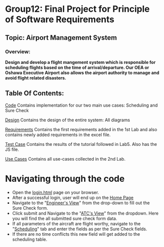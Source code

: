 # Group12: Final Project for Principle of Software Requirements

## Topic: Airport Management System

### Overview: 
**Design and develop a flight mangement system which is responsible for scheduling flights based on the time of arrival/departure. Our OEA or Oshawa Executive Airport also allows the airport authority to manage and avoid flight related disasters.**

## Table Of Contents:

[Code](https://github.com/Winter22SOFE2720/Group12/tree/main/Code/bootstrap-5.1.3-dist)
Contains implementation for our two main use cases: Scheduling and Sure Check

[Design](https://github.com/Winter22SOFE2720/Group12/tree/main/Design)
Contains the design of the entire system: All diagrams

[Requirements](https://github.com/Winter22SOFE2720/Group12/tree/main/Requirements)
Contains the first requirements added in the 1st Lab and 
also contains newly added requirements in the excel file.

[Test Case](https://github.com/Winter22SOFE2720/Group12/tree/main/Test%20Case)
Contains the results of the tutorial followed in Lab5. 
Also has the JS file.

[Use Cases](https://github.com/Winter22SOFE2720/Group12/tree/main/Use%20Cases)
Contains all use-cases collected in the 2nd Lab.

# Navigating through the code

* Open the [login.html](https://github.com/Winter22SOFE2720/Group12/blob/main/Code/bootstrap-5.1.3-dist/login.html) page on your browser.
* After a successful login, user will end up on the [Home Page](https://github.com/Winter22SOFE2720/Group12/blob/main/Code/bootstrap-5.1.3-dist/index.html)
* Navigate to the "[Engineer's View](https://github.com/Winter22SOFE2720/Group12/blob/main/Code/bootstrap-5.1.3-dist/engineersView.html)" from the drop-down to fill out the Sure Check form.
* Click submit and Navigate to the "[ATC's View](https://github.com/Winter22SOFE2720/Group12/blob/main/Code/bootstrap-5.1.3-dist/atcSureCheck.html)" from the dropdown. Here you will find the all submitted sure check form data.
* If all parameters of the aircraft are flight worthy, navigate to the "[Scheduling](https://github.com/Winter22SOFE2720/Group12/blob/main/Code/bootstrap-5.1.3-dist/OEA.html)" tab and enter the fields as per the Sure Check fields.
* If there are no time conflicts this new field will get added to the scheduling table.
